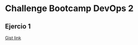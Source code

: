 # Challenge Bootcamp DevOps 2
## Ejercio 1
[Gist link](https://gist.github.com/josen11/545f0b09d67e2702857246c34f63b2c6)
